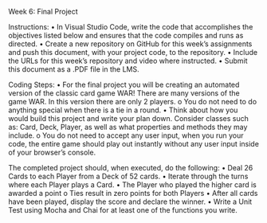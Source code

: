 Week 6: Final Project

Instructions:
  •	In Visual Studio Code, write the code that accomplishes the objectives listed below and ensures that the code compiles and runs as directed. 
  •	Create a new repository on GitHub for this week’s assignments and push this document, with your project code, to the repository.
  •	Include the URLs for this week’s repository and video where instructed.
  •	Submit this document as a .PDF file in the LMS.

Coding Steps:
  •	For the final project you will be creating an automated version of the classic card game WAR! There are many versions of the game WAR. In this version there are only 2 players.
     o	You do not need to do anything special when there is a tie in a round.
  •	Think about how you would build this project and write your plan down. Consider classes such as: Card, Deck, Player, as well as what properties and methods they may include. 
      o	You do not need to accept any user input, when you run your code, the entire game should play out instantly without any user input inside of your browser’s console.

The completed project should, when executed, do the following:
  •	Deal 26 Cards to each Player from a Deck of 52 cards.
  •	Iterate through the turns where each Player plays a Card.
  •	The Player who played the higher card is awarded a point
      o	Ties result in zero points for both Players
  •	After all cards have been played, display the score and declare the winner.
  •	Write a Unit Test using Mocha and Chai for at least one of the functions you write.

